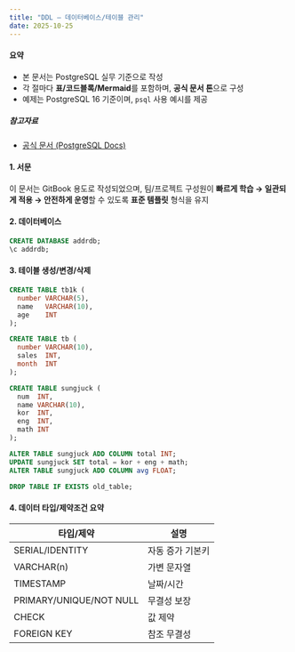 ```yaml
---
title: "DDL — 데이터베이스/테이블 관리"
date: 2025-10-25
---
```


#### 요약 

- 본 문서는 PostgreSQL 실무 기준으로 작성
- 각 절마다 **표/코드블록/Mermaid**를 포함하며, **공식 문서 톤**으로 구성
- 예제는 PostgreSQL 16 기준이며, `psql` 사용 예시를 제공

##### 참고자료 
- [공식 문서 (PostgreSQL Docs)](https://www.postgresql.org/docs/current/)

#### 1. 서문

이 문서는 GitBook 용도로 작성되었으며, 팀/프로젝트 구성원이 **빠르게 학습 → 일관되게 적용 → 안전하게 운영**할 수 있도록
**표준 템플릿** 형식을 유지


#### 2. 데이터베이스

```sql
CREATE DATABASE addrdb;
\c addrdb;
```

#### 3. 테이블 생성/변경/삭제

```sql
CREATE TABLE tb1k (
  number VARCHAR(5),
  name   VARCHAR(10),
  age    INT
);

CREATE TABLE tb (
  number VARCHAR(10),
  sales  INT,
  month  INT
);

CREATE TABLE sungjuck (
  num  INT,
  name VARCHAR(10),
  kor  INT,
  eng  INT,
  math INT
);

ALTER TABLE sungjuck ADD COLUMN total INT;
UPDATE sungjuck SET total = kor + eng + math;
ALTER TABLE sungjuck ADD COLUMN avg FLOAT;

DROP TABLE IF EXISTS old_table;
```

#### 4. 데이터 타입/제약조건 요약

| 타입/제약 | 설명 |
|---|---|
| SERIAL/IDENTITY | 자동 증가 기본키 |
| VARCHAR(n) | 가변 문자열 |
| TIMESTAMP | 날짜/시간 |
| PRIMARY/UNIQUE/NOT NULL | 무결성 보장 |
| CHECK | 값 제약 |
| FOREIGN KEY | 참조 무결성 |
